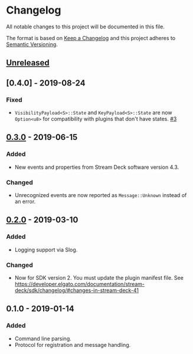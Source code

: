 # Changelog
All notable changes to this project will be documented in this file.

The format is based on [Keep a Changelog](http://keepachangelog.com/en/1.0.0/)
and this project adheres to [Semantic Versioning](http://semver.org/spec/v2.0.0.html).

## [Unreleased]

## [0.4.0] - 2019-08-24
### Fixed
- `VisibilityPayload<S>::State` and `KeyPayload<S>::State` are now `Option<u8>` for compatibility with plugins that don't have states. [#3](https://github.com/mdonoughe/streamdeck-rs/issues/3)

## [0.3.0] - 2019-06-15
### Added
- New events and properties from Stream Deck software version 4.3.

### Changed
- Unrecognized events are now reported as `Message::Unknown` instead of an error.

## [0.2.0] - 2019-03-10
### Added
- Logging support via Slog.

### Changed
- Now for SDK version 2. You must update the plugin manifest file. See https://developer.elgato.com/documentation/stream-deck/sdk/changelog/#changes-in-stream-deck-41

## 0.1.0 - 2019-01-14
### Added
- Command line parsing.
- Protocol for registration and message handling.

[Unreleased]: https://github.com/mdonoughe/streamdeck-rs/compare/v0.4.0...HEAD
[0.3.0]: https://github.com/mdonoughe/streamdeck-rs/compare/v0.3.0...v0.4.0
[0.3.0]: https://github.com/mdonoughe/streamdeck-rs/compare/v0.2.0...v0.3.0
[0.2.0]: https://github.com/mdonoughe/streamdeck-rs/compare/v0.1.0...v0.2.0
